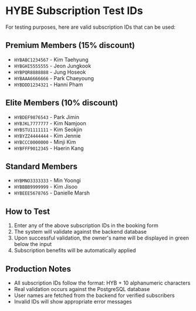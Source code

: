 # HYBE Subscription Test IDs

For testing purposes, here are valid subscription IDs that can be used:

## Premium Members (15% discount)
- `HYBABC1234567` - Kim Taehyung
- `HYBGHI5555555` - Jeon Jungkook  
- `HYBPQR8888888` - Jung Hoseok
- `HYBAAA6666666` - Park Chaeyoung
- `HYBDDD1234321` - Hanni Pham

## Elite Members (10% discount)
- `HYBDEF9876543` - Park Jimin
- `HYBJKL7777777` - Kim Namjoon
- `HYBSTU1111111` - Kim Seokjin
- `HYBYZZ4444444` - Kim Jennie
- `HYBCCC0000000` - Minji Kim
- `HYBFFF9012345` - Haerin Kang

## Standard Members
- `HYBMNO3333333` - Min Yoongi
- `HYBBBB9999999` - Kim Jisoo
- `HYBEEE5678765` - Danielle Marsh

## How to Test

1. Enter any of the above subscription IDs in the booking form
2. The system will validate against the backend database
3. Upon successful validation, the owner's name will be displayed in green below the input
4. Subscription benefits will be automatically applied

## Production Notes

- All subscription IDs follow the format: HYB + 10 alphanumeric characters
- Real validation occurs against the PostgreSQL database
- User names are fetched from the backend for verified subscribers
- Invalid IDs will show appropriate error messages
